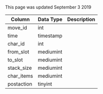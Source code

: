 This page was updated September 3 2019

| Column     | Data Type | Description |
| ---------- | --------- | ----------- |
| move_id    | int       |             |
| time       | timestamp |             |
| char_id    | int       |             |
| from_slot  | mediumint |             |
| to_slot    | mediumint |             |
| stack_size | mediumint |             |
| char_items | mediumint |             |
| postaction | tinyint   |             |